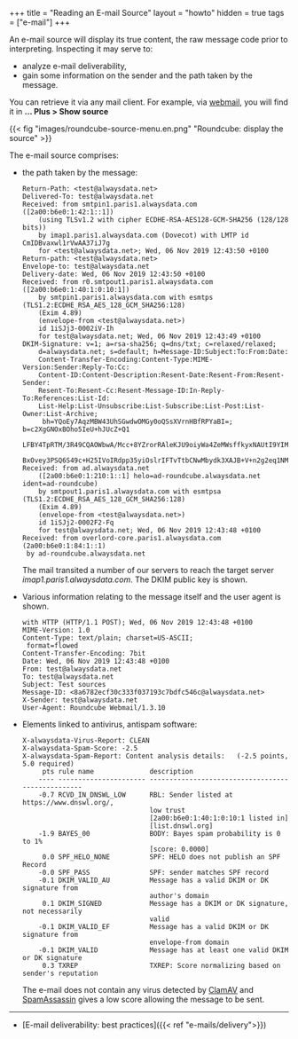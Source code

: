 +++
title = "Reading an E-mail Source"
layout = "howto"
hidden = true
tags = ["e-mail"]
+++

An e-mail source will display its true content, the raw message code prior to interpreting. Inspecting it may serve to:

- analyze e-mail deliverability,
- gain some information on the sender and the path taken by the message.

You can retrieve it via any mail client. For example, via [webmail](https://webmail.alwaysdata.com), you will find it in **... Plus > Show source**

{{< fig "images/roundcube-source-menu.en.png" "Roundcube: display the source" >}}

The e-mail source comprises:

-   the path taken by the message:
    ```
    Return-Path: <test@alwaysdata.net>
    Delivered-To: test@alwaysdata.net
    Received: from smtpin1.paris1.alwaysdata.com ([2a00:b6e0:1:42:1::1])
        (using TLSv1.2 with cipher ECDHE-RSA-AES128-GCM-SHA256 (128/128 bits))
        by imap1.paris1.alwaysdata.com (Dovecot) with LMTP id CmIDBvaxwl1rVwAA37iJ7g
        for <test@alwaysdata.net>; Wed, 06 Nov 2019 12:43:50 +0100
    Return-path: <test@alwaysdata.net>
    Envelope-to: test@alwaysdata.net
    Delivery-date: Wed, 06 Nov 2019 12:43:50 +0100
    Received: from r0.smtpout1.paris1.alwaysdata.com ([2a00:b6e0:1:40:1:0:10:1])
        by smtpin1.paris1.alwaysdata.com with esmtps (TLS1.2:ECDHE_RSA_AES_128_GCM_SHA256:128)
        (Exim 4.89)
        (envelope-from <test@alwaysdata.net>)
        id 1iSJj3-0002iV-Ih
        for test@alwaysdata.net; Wed, 06 Nov 2019 12:43:49 +0100
    DKIM-Signature: v=1; a=rsa-sha256; q=dns/txt; c=relaxed/relaxed;
        d=alwaysdata.net; s=default; h=Message-ID:Subject:To:From:Date:
        Content-Transfer-Encoding:Content-Type:MIME-Version:Sender:Reply-To:Cc:
        Content-ID:Content-Description:Resent-Date:Resent-From:Resent-Sender:
        Resent-To:Resent-Cc:Resent-Message-ID:In-Reply-To:References:List-Id:
        List-Help:List-Unsubscribe:List-Subscribe:List-Post:List-Owner:List-Archive;
         bh=YQoEy7AqzMBW43UhSGwdwOMGy0oQSsXVrnHBfRPYaBI=; b=c2XgGNOxBOho5IeU+hJUcZ+Q1
        LFBY4TpRTM/3R49CQAOWbwA/Mcc+8YZrorRAleKJU9oiyWa4ZeMWsffkyxNAUtI9YIM6ZNAsTIQBB
        BxOvey3PSQ6S49c+H25IVoIRdpp35yiOslrIFTvTtbCNwMbydk3XAJB+V+n2g2eq1NMN4=;
    Received: from ad.alwaysdata.net
        ([2a00:b6e0:1:210:1::1] helo=ad-roundcube.alwaysdata.net ident=ad-roundcube)
        by smtpout1.paris1.alwaysdata.com with esmtpsa (TLS1.2:ECDHE_RSA_AES_128_GCM_SHA256:128)
        (Exim 4.89)
        (envelope-from <test@alwaysdata.net>)
        id 1iSJj2-0002F2-Fq
        for test@alwaysdata.net; Wed, 06 Nov 2019 12:43:48 +0100
    Received: from overlord-core.paris1.alwaysdata.com (2a00:b6e0:1:84:1::1)
     by ad-roundcube.alwaysdata.net
    ```
    The mail transited a number of our servers to reach the target server *imap1.paris1.alwaysdata.com*. The DKIM public key is shown.

-   Various information relating to the message itself and the user
    agent is shown.
    ```
    with HTTP (HTTP/1.1 POST); Wed, 06 Nov 2019 12:43:48 +0100
    MIME-Version: 1.0
    Content-Type: text/plain; charset=US-ASCII;
     format=flowed
    Content-Transfer-Encoding: 7bit
    Date: Wed, 06 Nov 2019 12:43:48 +0100
    From: test@alwaysdata.net
    To: test@alwaysdata.net
    Subject: Test sources
    Message-ID: <8a6782ecf30c333f037193c7bdfc546c@alwaysdata.net>
    X-Sender: test@alwaysdata.net
    User-Agent: Roundcube Webmail/1.3.10
    ```
-   Elements linked to antivirus, antispam software:
    ```
    X-alwaysdata-Virus-Report: CLEAN
    X-alwaysdata-Spam-Score: -2.5
    X-alwaysdata-Spam-Report: Content analysis details:   (-2.5 points, 5.0 required)
         pts rule name              description
        ---- ---------------------- --------------------------------------------------
        -0.7 RCVD_IN_DNSWL_LOW      RBL: Sender listed at https://www.dnswl.org/,
                                    low trust
                                    [2a00:b6e0:1:40:1:0:10:1 listed in]
                                    [list.dnswl.org]
        -1.9 BAYES_00               BODY: Bayes spam probability is 0 to 1%
                                    [score: 0.0000]
         0.0 SPF_HELO_NONE          SPF: HELO does not publish an SPF Record
        -0.0 SPF_PASS               SPF: sender matches SPF record
        -0.1 DKIM_VALID_AU          Message has a valid DKIM or DK signature from
                                    author's domain
         0.1 DKIM_SIGNED            Message has a DKIM or DK signature, not necessarily
                                    valid
        -0.1 DKIM_VALID_EF          Message has a valid DKIM or DK signature from
                                    envelope-from domain
        -0.1 DKIM_VALID             Message has at least one valid DKIM or DK signature
         0.3 TXREP                  TXREP: Score normalizing based on sender's reputation
    ```
    The e-mail does not contain any virus detected by [ClamAV](https://www.clamav.net/) and [SpamAssassin](https://spamassassin.apache.org/) gives a low score allowing the message to be sent.

---

- [E-mail deliverability: best practices]({{< ref "e-mails/delivery">}})
